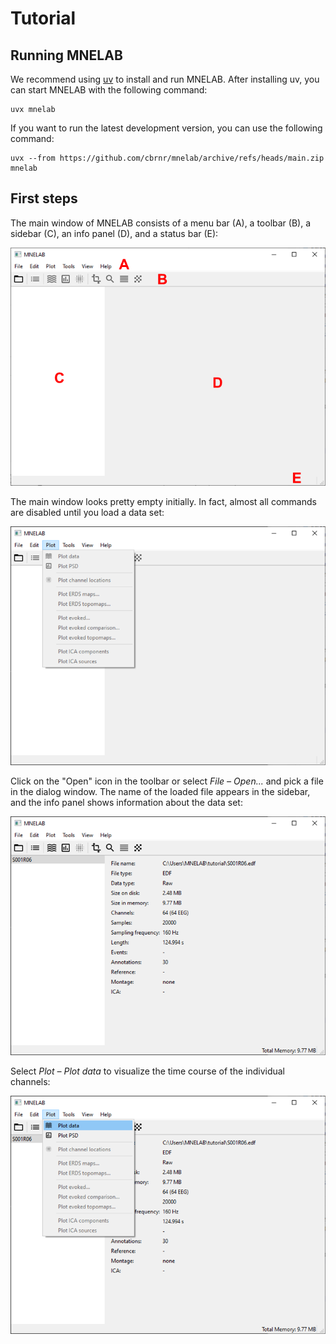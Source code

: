 # Tutorial

## Running MNELAB

We recommend using [uv](https://docs.astral.sh/uv/) to install and run MNELAB. After installing uv, you can start MNELAB with the following command:

```
uvx mnelab
```

If you want to run the latest development version, you can use the following command:

```
uvx --from https://github.com/cbrnr/mnelab/archive/refs/heads/main.zip mnelab
```


## First steps

The main window of MNELAB consists of a menu bar (A), a toolbar (B), a sidebar (C), an info panel (D), and a status bar (E):

![empty window](images/empty_window.png)

The main window looks pretty empty initially. In fact, almost all commands are disabled until you load a data set:

![menu disabled](images/menu_disabled.png)

Click on the "Open" icon in the toolbar or select _File – Open..._ and pick a file in the dialog window.
The name of the loaded file appears in the sidebar, and the info panel shows information about the data set:

![file loaded](images/file_loaded.png)

Select _Plot – Plot data_ to visualize the time course of the individual channels:

![plot menu](images/plot_menu.png)

